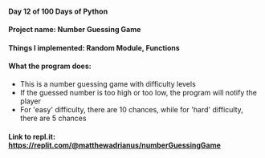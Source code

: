 #### Day 12 of 100 Days of Python
#### Project name: Number Guessing Game 
#### Things I implemented: Random Module, Functions

#### What the program does:
- This is a number guessing game with difficulty levels
- If the guessed number is too high or too low, the program will notify the player
- For 'easy' difficulty, there are 10 chances, while for 'hard' difficulty, there are 5 chances

#### Link to repl.it: https://replit.com/@matthewadrianus/numberGuessingGame
